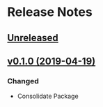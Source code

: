 # Release Notes

## [Unreleased](https://github.com/ixocreate/scheduler-package/compare/0.1.0...develop)

## [v0.1.0 (2019-04-19)](https://github.com/ixocreate/scheduler-package/compare/master...0.1.0)

### Changed
- Consolidate Package
